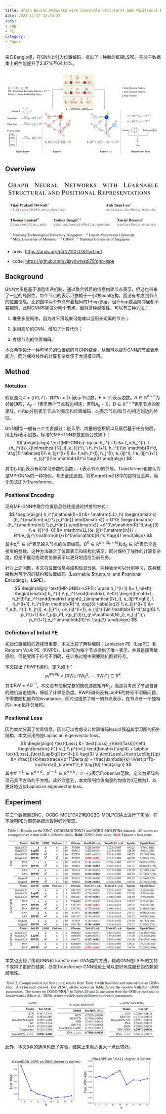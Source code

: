 ```yaml
---
title: Graph Neural Networks with Learnable Structural and Positional Representations
date: 2021-11-17 12:36:32
tags:
- GNN
- PE
category:
- Paper
---
```


来自Bengio组，在GNN上引入位置编码，提出了一种新的框架LSPE，在分子数据集上的性能提升了2.87%至64.14%。

<img src="Graph-Neural-Networks-with-Learnable-Structural-and-Positional-Representations/image-20211117124217530.png" alt="image-20211117124217530" style="zoom:67%;" />

<!--more-->

## Overview

<img src="Graph-Neural-Networks-with-Learnable-Structural-and-Positional-Representations/image-20211117123851516.png" alt="image-20211117123851516" style="zoom: 50%;" />

- arxiv: https://arxiv.org/pdf/2110.07875v1.pdf

- code: https://github.com/vijaydwivedi75/gnn-lspe

## Background

GNN大多是基于消息传递机制，通过聚合邻居的信息构建节点表示，但这也带来了一定的局限性。每个节点的表示只依赖于一小块local结构，而没有考虑到节点的位置信息。比如图中两个节点有着相同的1-hop邻居，但2-hop或高阶邻居都不甚相同，此时GNN不能区分两个节点。面对这种局限性，可以有三种方法：

1. 堆叠多层网络，因为过平滑现象可能难以适用长距离的节点；

2. 采用高阶的GNN，增加了计算代价；

3. 考虑节点的位置编码。

本文希望设计一种可学习的位置编码与GNN结合，从而可以提升GNN的节点表示能力，同时保持线性的计算复杂度便于大规模应用。

## Method

### Notation

假设图为$\mathcal{G} = (\mathcal(V), \mathcal{E})$，其中$n = \lvert \mathcal{V} \rvert$表示节点数，$E=\lvert \mathcal{E} \rvert$表示边数。$A\in\mathbb{R}^{n\times n}$为邻接矩阵，$A_{ij} = 1$表示两个节点有边相连，否则$A_{ij} = 0$，$D\in\mathbb{R}^{n\times n}$表示节点的度矩阵。$h_i$和$p_i$分别表示节点$i$的表示和位置编码，$e_{ij}$表示节点$i$和节点$j$相连的边的特征。

GNN模型一般有三个主要部分：嵌入层、堆叠的卷积层以及最后基于任务的层，用上标$l$表示层数，标准的MP-GNN参数更新公式如下：
$$
\begin{align}
\text{MP-GNNs}: \quad
    h_i^{l+1} &= f_h(h_i^{l}, \{h_j^{l}\}_{j\in\mathcal{N}_i}, e_{ij}^l),
    \ h_i^{l+1}, h_i^{l}\in \mathbb{R}^d, \tag{1} \label{eq1}\\
    e_{ij}^{l+1} &= f_e(h_i^{l}, h_j^{l}, e_{ij}^l),
    \ e_{ij}^{l+1}, e_{ij}^{l}\in \mathbb{R}^d \tag{2}
\end{align}
$$

其中$f_h$和$f_e$表示有可学习参数的函数，$\mathcal{N}_i$表示节点$i$的邻居。Transformer也被认为是MP-GNNs的一种特例，考虑全连通图，将$\eqref{eq1}$中的边特征丢弃，简化形式即为Transformer。

### Positional Encoding

现有MP-GNN中融合位置信息往往是通过拼接的方式：
$$
\begin{align}
    h_i^{\mathcal{l}=0} &=
    \mathrm{LL}_h{
    \begin{bmatrix}
        {h_i^{\mathrm{in}} \\ p_i^{in}}
    \end{bmatrix}}
    = D^0{
    \begin{bmatrix}
        {h_i^{\mathrm{in}} \\ p_i^{in}}
    \end{bmatrix}}
    +d^0\in\mathbb{R}^d,\tag{3} \\
    e_{ij}^{l=0} &= \mathrm{LL}(e_{ij}^{\mathrm{in}})
    = B^0e_{ij}^{\mathrm{in}}+b^0\in\mathbb{R}^d \tag{4}
\end{align}
$$
其中$p_i^\mathrm{in}\in\mathbb{R}^k$表示输入节点的位置编码，$D^0\in\mathbb{R}^{d\times(d_v+k)}$和$d_0\in\mathbb{R}^d$表示全连接层的参数。这种方法融合了位置表示和结构化表示，同时保持了线性的计算复杂度，但是不能动态改变位置表示以更好地适应当前任务。

针对上述问题，本文将位置信息与结构信息分离，两种表示可以分别学习，这种框架称为可学习的结构和位置编码（**L**earnable **S**tructural and **P**ositional **E**ncodings，**LSPE**）。
$$
\begin{align}
\text{MP-GNNs-LSPE}: \quad
    h_i^{l+1} &= f_h\left(
    \begin{bmatrix}
        h_i^{l} \\ p_i^l
    \end{bmatrix},
    \left\{
        \begin{bmatrix}
            h_i^{l}\\p_i^l
        \end{bmatrix}
    \right\}_{j\in\mathcal{N}_i}, e_{ij}^l\right),
    \ h_i^{l+1}, h_i^{l}\in \mathbb{R}^d, \tag{5} \label{eq2} \\
    e_{ij}^{l+1} &= f_e(h_i^{l}, h_j^{l}, e_{ij}^l),
    \ e_{ij}^{l+1}, e_{ij}^{l}\in \mathbb{R}^d \tag{6} \\
    p_i^{l+1} &= f_p(p_i^l, \{p_j^{l}\}_{j\in\mathcal{N}_i}, e_{ij}^l),\ p_i^{l+1},p_i^l\in\mathbb{R}^d, \tag{7}
\end{align}
$$

### Definition of Initial PE

初始位置编码的选择很重要，本文比较了两种编码：Laplacian PE（LapPE）和Random Walk PE（RWPE）。LapPE为每个节点提供了唯一表示，并且是距离敏感的，但是受限于符号不明确，在训练过程中需要随机翻转符号。

本文提出了RWPE编码，定义如下：
$$
p_i^{\mathrm{RWPE}} = [\mathrm{RW}_{ii}, \mathrm{RW}_{ii}^2, \cdots,\mathrm{RW}_{ii}^k]\in\mathbb{R}^k\tag{8}
$$
其中$\mathrm{RW}=AD^{-1}$，本文没有使用完整的随机游走矩阵${R_{ij}}$，而是只考虑了节点自身的随机游走矩阵，降低了计算复杂度。RWPE编码没有LapPE的符号不明确问题，不需要随机额外的invariance，同时也提供了唯一的节点表示，在节点有一个独特的k-hop拓扑邻居时。

### Positional Loss

因为本文分离了位置信息，因此可以考虑设计位置编码loss以强迫其学习图的拓扑结构，本文采用的是Laplacian eigenvector loss。
$$
\begin{align}
    \text{Loss} &= \text{Loss}_{\text{Task}}\left(
        \begin{bmatrix}
            h^{l=L} \\ p^{l=L}
        \end{bmatrix}
    \right)
         + \alpha\ \text{Loss}_{\text{LapEig}}(p^{l=L}) \tag{9} \\
     \text{Loss}_{\text{LapEig}}(p) &= \frac{1}{k}\text{trace}(p^T\Delta p) + \frac{\lambda}{k} \lVert p^Tp-\mathrm{I}_k \rVert^2_F \tag{10}
\end{align}
$$
其中$h^{l=L}\in\mathbb{R}^{n\times d}$，$p^{l=L}\in\mathbb{R}^{n\times k}$，$\lVert \cdot \rVert_F$表示Frobenius范数，定义为矩阵各项元素平方和的平方根。此外注意到，本文限制位置向量的均值为0范数为1，以更好地近似Laplacian eigenvector loss。

## Experiment

在三个数据集ZINC、OGBG-MOLTOX21和OGBG-MOLPCBA上进行了实验，在不使用PE时图网络很难取得好的表现。

<img src="Graph-Neural-Networks-with-Learnable-Structural-and-Positional-Representations/image-20211120142523504.png" alt="image-20211120142523504" style="zoom:67%;" />

本文也比较了稀疏GNN和Transformer GNN类的方法，稀疏GNN在LSPE的加持下取得了更好的结果，尽管Transformer GNN理论上可以更好地克服长距依赖的局限性。

<img src="Graph-Neural-Networks-with-Learnable-Structural-and-Positional-Representations/image-20211120143016350.png" alt="image-20211120143016350" style="zoom:67%;" />

此外，本文对k的选择也做了实验，结果上来看适当大一点比较好。

<img src="Graph-Neural-Networks-with-Learnable-Structural-and-Positional-Representations/image-20211120143711638.png" alt="image-20211120143711638" style="zoom:67%;" />
